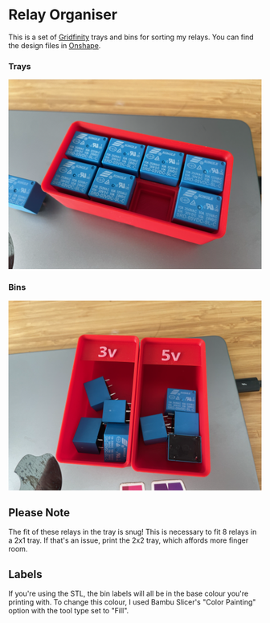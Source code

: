 # Relay Organiser

This is a set of [Gridfinity](https://gridfinity.wiki) trays and bins for sorting my relays. You can find the design files in [Onshape](https://cad.onshape.com/documents/676c64352eea490f3992621d/w/33763ae5767ad5ea1a28eaf8/e/aaafd62aaa438bc7ae2271be).

### Trays
![Gridfinity trays](images/trays.png)

### Bins
![Gridfinity bins](images/bins.png)

## Please Note

The fit of these relays in the tray is snug! This is necessary to fit 8 relays in a 2x1 tray. If that's an issue, print the 2x2 tray, which affords more finger room.

## Labels

If you're using the STL, the bin labels will all be in the base colour you're printing with. To change this colour, I used Bambu Slicer's "Color Painting" option with the tool type set to "Fill".
